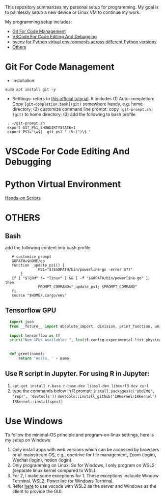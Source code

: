 This repository summarizes my personal setup for programming. My goal is to painlessly setup a new device or Linux VM to continue my work. 

My programming setup includes:
- [Git For Code Management](#git-for-code-management)
- [VSCode For Code Editing And Debugging](#vscode-for-code-editing-and-debugging)
- [pyenv for Python virtual environments across different Python versions](#python-virtual-environment)
- [Others](#others)

# Git For Code Management
* Installation
```
sudo apt install git -y
```

* Setttings: refers to [this official tutorial](https://git-scm.com/book/uz/v2/Appendix-A%3A-Git-in-Other-Environments-Git-in-Bash). It includes (1) Auto-completion: Copy `[git-completion.bash](git)` somewhere handy, e.g. home directory; (2) customize command line prompt: copy `[git-prompt.sh](git)` to home directory; (3) add the following to bash profile
```
 . ~/git-prompt.sh
 export GIT_PS1_SHOWDIRTYSTATE=1
 export PS1='\w$(__git_ps1 " (%s)")\$ '
```
  
# VSCode For Code Editing And Debugging

# Python Virtual Environment

[Hands-on Scripts](pyenv.sh)


# OTHERS
## Bash
add the following content into bash profile
```
   # customize prompt
   GOPATH=$HOME/go
   function _update_ps1() {
               PS1="$($GOPATH/bin/powerline-go -error $?)"
       }
   if [ "$TERM" != "linux" ] && [ -f "$GOPATH/bin/powerline-go" ]; then
               PROMPT_COMMAND="_update_ps1; $PROMPT_COMMAND"
   fi
   source "$HOME/.cargo/env"
```

## Tensorflow GPU

```python
  import json
  from __future__ import absolute_import, division, print_function, unicode_literals
  
  import tensorflow as tf
  print("Num GPUs Available: ", len(tf.config.experimental.list_physical_devices('GPU')))
  
  
  def greet(name):
      return 'Hello, ' + name
```

## Use R script in Jupyter. For using R in Jupyter:

1. `apt-get install r-base r-base-dev libssl-dev libcurl3-dev curl`
2. type the commands below in R prompt:
`install.packages(c('pbdZMQ', 'repr', 'devtools'))`
`devtools::install_github('IRkernel/IRkernel') `
`IRkernel::installspec()`

# Use Windows
To follow the minimal-OS principle and program-on-linux settings, here is my setup on Windows:
1. Only install apps with web versions which can be accessed by browsers or all mainstream OS, e.g., onedrive for file management, Zoom (login), Wechat (login), notion (login).
2. Only programming on Linux: So for Windows, I only program on WSL2 (separate linux kernel compared to WSL).
3. For 2, I make some exceptions for 1. These exceptions incluude Window Terminal, WSL2, [Powerline for Windows Terminal](https://docs.microsoft.com/en-us/windows/terminal/tutorials/powerline-setup).
4. Refer [here](https://docs.microsoft.com/en-us/windows/wsl/tutorials/wsl-vscode) to use vscode with WSL2 as the server and Windows as the client to provide the GUI.

